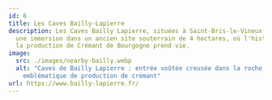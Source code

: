 ```yaml
---
id: 6
title: Les Caves Bailly-Lapierre
description: Les Caves Bailly Lapierre, situées à Saint-Bris-le-Vineux, offrent
  une immersion dans un ancien site souterrain de 4 hectares, où l'histoire de
  la production de Crémant de Bourgogne prend vie.
image:
  src: ./images/nearby-bailly.webp
  alt: "Caves de Bailly Lapierre : entrée voûtée creusée dans la roche, site
    emblématique de production de crémant"
url: https://www.bailly-lapierre.fr/
---
```


